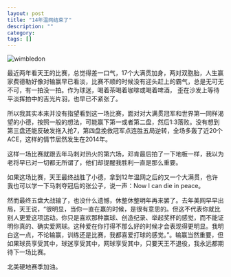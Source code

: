 ```yaml
---
layout: post
title: "14年温网结束了"
description: ""
category: 
tags: []
---
```



![wimbledon](http://interbbs.b0.upaiyun.com/794_1279716_578473.jpg)

最近两年看天王的比赛，总觉得差一口气，17个大满贯加身，两对双胞胎，人生赢家费德勒好像对输赢早已看淡，比赛不顺的时候没有迎头赶上的霸气，总是无可无不可，有一拍没一拍。作为球迷，喝着茶喝着咖啡或喝着啤酒， 歪在沙发上等待平淡挥拍中的吉光片羽，也早已不紧张了。

所以我其实本来并没有指望看到这一场比赛，面对对大满贯冠军和世界第一同样渴望的小德，按照一般的想法，可能赢下第一或者第二盘，然后1:3落败。没有想到第三盘还能反破发拖入抢7，第四盘挽救冠军点连胜五局逆转，全场多轰了近20个ACE，这样的情节居然发生在2014年。

这样一场比赛就跟去年马刺对热火的第六场，邓肯最后拍了一下地板一样，我以为老将早已对一切都无所谓了，他们却提醒我胜利一直是那么重要。

如果这场比赛，天王最终战胜了小德，拿到12年温网之后的又一个大满贯，也许我也可以学一下马刺夺冠后的张公子，说一声：Now I can die in peace。

然而最终五盘大战输了，也没什么遗憾，休整休整明年再来罢了。去年美网早早出局，天王说，“很明显，当你一直在赢的时候，是很有意思的。但这不代表你就比别人更爱这项运动。你只是喜欢那种赢球、创造纪录、举起奖杯的感觉，而不能证明你真的、确实爱网球。这种爱在你打得不那么好的时候才会表现得更明显。我明白这一点，不论输赢，训练还是比赛，我都喜爱打球的感觉。”。输赢当然重要，但如果球员享受其中，球迷享受其中，网球享受其中，只要天王不退役，我永远都期待下一场比赛。

北美硬地赛季加油。 
